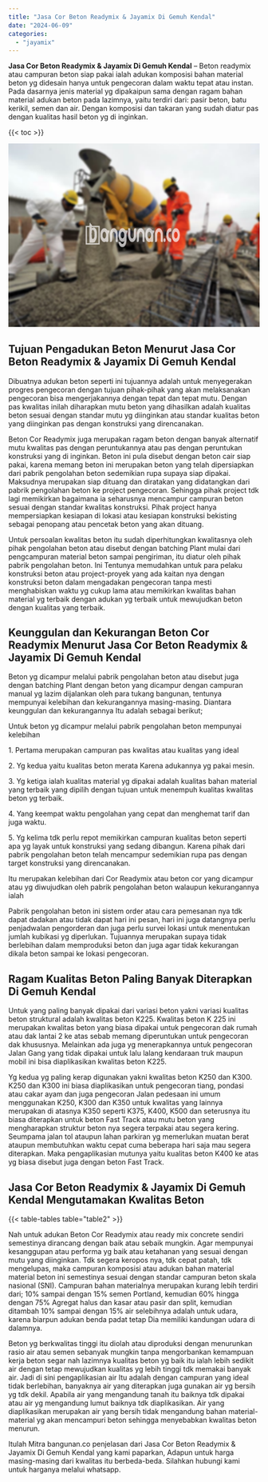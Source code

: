 ```yaml
---
title: "Jasa Cor Beton Readymix & Jayamix Di Gemuh Kendal"
date: "2024-06-09"
categories: 
  - "jayamix"
---
```


**Jasa Cor Beton Readymix & Jayamix Di Gemuh Kendal** – Beton readymix atau campuran beton siap pakai ialah adukan komposisi bahan material beton yg didesain hanya untuk pengecoran dalam waktu tepat atau instan. Pada dasarnya jenis material yg dipakaipun sama dengan ragam bahan material adukan beton pada lazimnya, yaitu terdiri dari: pasir beton, batu kerikil, semen dan air. Dengan komposisi dan takaran yang sudah diatur pas dengan kualitas hasil beton yg di inginkan.

{{< toc >}}

![Jasa Cor Beton Readymix & Jayamix Di Gemuh Kendal](/images/jasa-cor-readymix-30.png)

## Tujuan Pengadukan Beton Menurut Jasa Cor Beton Readymix & Jayamix Di Gemuh Kendal

Dibuatnya adukan beton seperti ini tujuannya adalah untuk menyegerakan progres pengecoran dengan tujuan pihak-pihak yang akan melaksanakan pengecoran bisa mengerjakannya dengan tepat dan tepat mutu. Dengan pas kwalitas inilah diharapkan mutu beton yang dihasilkan adalah kualitas beton sesuai dengan standar mutu yg diinginkan atau standar kualitas beton yang diinginkan pas dengan konstruksi yang direncanakan.

Beton Cor Readymix juga merupakan ragam beton dengan banyak alternatif mutu kwalitas pas dengan peruntukannya atau pas dengan peruntukan konstruksi yang di inginkan. Beton ini pula disebut dengan beton cair siap pakai, karena memang beton ini merupakan beton yang telah dipersiapkan dari pabrik pengolahan beton sedemikian rupa supaya siap dipakai. Maksudnya merupakan siap dituang dan diratakan yang didatangkan dari pabrik pengolahan beton ke project pengecoran. Sehingga pihak project tdk lagi memikirkan bagaimana ia seharusnya mencampur campuran beton sesuai dengan standar kwalitas konstruksi. Pihak project hanya mempersiapkan kesiapan di lokasi atau kesiapan konstruksi bekisting sebagai penopang atau pencetak beton yang akan dituang.

Untuk persoalan kwalitas beton itu sudah diperhitungkan kwalitasnya oleh pihak pengolahan beton atau disebut dengan batching Plant mulai dari pengcampuran material beton sampai pengiriman, itu diatur oleh pihak pabrik pengolahan beton. Ini Tentunya memudahkan untuk para pelaku konstruksi beton atau project-proyek yang ada kaitan nya dengan konstruksi beton dalam mengadakan pengecoran tanpa mesti menghabiskan waktu yg cukup lama atau memikirkan kwalitas bahan material yg terbaik dengan adukan yg terbaik untuk mewujudkan beton dengan kualitas yang terbaik.

## Keunggulan dan Kekurangan Beton Cor Readymix Menurut Jasa Cor Beton Readymix & Jayamix Di Gemuh Kendal

Beton yg dicampur melalui pabrik pengolahan beton atau disebut juga dengan batching Plant dengan beton yang dicampur dengan campuran manual yg lazim dijalankan oleh para tukang bangunan, tentunya mempunyai kelebihan dan kekurangannya masing-masing. Diantara keunggulan dan kekurangannya Itu adalah sebagai berikut;

Untuk beton yg dicampur melalui pabrik pengolahan beton mempunyai kelebihan

1\. Pertama merupakan campuran pas kwalitas atau kualitas yang ideal

2\. Yg kedua yaitu kualitas beton merata Karena adukannya yg pakai mesin.

3\. Yg ketiga ialah kualitas material yg dipakai adalah kualitas bahan material yang terbaik yang dipilih dengan tujuan untuk menempuh kualitas kwalitas beton yg terbaik.

4\. Yang keempat waktu pengolahan yang cepat dan menghemat tarif dan juga waktu.

5\. Yg kelima tdk perlu repot memikirkan campuran kualitas beton seperti apa yg layak untuk konstruksi yang sedang dibangun. Karena pihak dari pabrik pengolahan beton telah mencampur sedemikian rupa pas dengan target konstruksi yang direncanakan.

Itu merupakan kelebihan dari Cor Readymix atau beton cor yang dicampur atau yg diwujudkan oleh pabrik pengolahan beton walaupun kekurangannya ialah

Pabrik pengolahan beton ini sistem order atau cara pemesanan nya tdk dapat dadakan atau tidak dapat hari ini pesan, hari ini juga datangnya perlu penjadwalan pengorderan dan juga perlu survei lokasi untuk menentukan jumlah kubikasi yg diperlukan. Tujuannya merupakan supaya tidak berlebihan dalam memproduksi beton dan juga agar tidak kekurangan dikala beton sampai ke lokasi pengecoran.

## Ragam Kualitas Beton Paling Banyak Diterapkan Di Gemuh Kendal

Untuk yang paling banyak dipakai dari variasi beton yakni variasi kualitas beton struktural adalah kwalitas beton K225. Kwalitas beton K 225 ini merupakan kwalitas beton yang biasa dipakai untuk pengecoran dak rumah atau dak lantai 2 ke atas sebab memang diperuntukan untuk pengecoran dak khususnya. Melainkan ada juga yg menerapkannya untuk pengecoran Jalan Gang yang tidak dipakai untuk lalu lalang kendaraan truk maupun mobil ini bisa diaplikasikan kwalitas beton K225.

Yg kedua yg paling kerap digunakan yakni kwalitas beton K250 dan K300. K250 dan K300 ini biasa diaplikasikan untuk pengecoran tiang, pondasi atau cakar ayam dan juga pengecoran Jalan pedesaan ini umum menggunakan K250, K300 dan K350 untuk kwalitas yang lainnya merupakan di atasnya K350 seperti K375, K400, K500 dan seterusnya itu biasa diterapkan untuk beton Fast Track atau mutu beton yang mengharapkan struktur beton nya segera terpakai atau segera kering. Seumpama jalan tol ataupun lahan parkiran yg memerlukan muatan berat ataupun membutuhkan waktu cepat cuma beberapa hari saja mau segera diterapkan. Maka pengaplikasian mutunya yaitu kualitas beton K400 ke atas yg biasa disebut juga dengan beton Fast Track.

## Jasa Cor Beton Readymix & Jayamix Di Gemuh Kendal Mengutamakan Kwalitas Beton

{{< table-tables table="table2" >}}

Nah untuk adukan Beton Cor Readymix atau ready mix concrete sendiri semestinya dirancang dengan baik atau sebaik mungkin. Agar mempunyai kesanggupan atau performa yg baik atau ketahanan yang sesuai dengan mutu yang diinginkan. Tdk segera keropos nya, tdk cepat patah, tdk mengelupas, maka campuran komposisi atau adukan bahan material material beton ini semestinya sesuai dengan standar campuran beton skala nasional (SNI). Campuran bahan materialnya merupakan kurang lebih terdiri dari; 10% sampai dengan 15% semen Portland, kemudian 60% hingga dengan 75% Agregat halus dan kasar atau pasir dan split, kemudian ditambah 10% sampai dengan 15% air selebihnya adalah untuk udara, karena biarpun adukan benda padat tetap Dia memiliki kandungan udara di dalamnya.

Beton yg berkwalitas tinggi itu diolah atau diproduksi dengan menurunkan rasio air atau semen sebanyak mungkin tanpa mengorbankan kemampuan kerja beton segar nah lazimnya kualitas beton yg baik itu ialah lebih sedikit air dengan tetap mewujudkan kualitas yg lebih tinggi tdk memakai banyak air. Jadi di sini pengaplikasian air Itu adalah dengan campuran yang ideal tidak berlebihan, banyaknya air yang diterapkan juga gunakan air yg bersih yg tdk dekil. Apabila air yang mengandung tanah itu baiknya tdk dipakai atau air yg mengandung lumut baiknya tdk diaplikasikan. Air yang diaplikasikan merupakan air yang bersih tidak mengandung bahan material-material yg akan mencampuri beton sehingga menyebabkan kwalitas beton menurun.

Itulah Mitra bangunan.co penjelasan dari Jasa Cor Beton Readymix & Jayamix Di Gemuh Kendal yang kami paparkan, Adapun untuk harga masing-masing dari kwalitas itu berbeda-beda. Silahkan hubungi kami untuk harganya melalui whatsapp.
